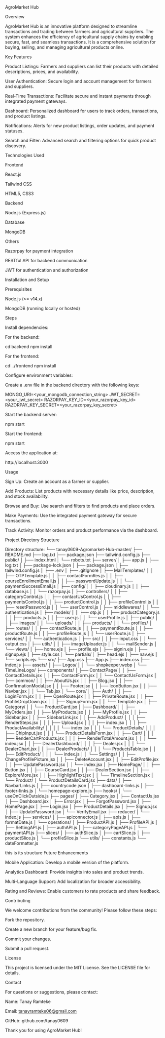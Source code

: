 AgroMarket Hub

Overview

AgroMarket Hub is an innovative platform designed to streamline transactions and trading between farmers and agricultural suppliers. The system enhances the efficiency of agricultural supply chains by enabling secure, fast, and seamless transactions. It is a comprehensive solution for buying, selling, and managing agricultural products online.

Key Features

Product Listings: Farmers and suppliers can list their products with detailed descriptions, prices, and availability.

User Authentication: Secure login and account management for farmers and suppliers.

Real-Time Transactions: Facilitate secure and instant payments through integrated payment gateways.

Dashboard: Personalized dashboard for users to track orders, transactions, and product listings.

Notifications: Alerts for new product listings, order updates, and payment statuses.

Search and Filter: Advanced search and filtering options for quick product discovery.

Technologies Used

Frontend

React.js

Tailwind CSS

HTML5, CSS3

Backend

Node.js (Express.js)

Database

MongoDB

Others

Razorpay for payment integration

RESTful API for backend communication

JWT for authentication and authorization

Installation and Setup

Prerequisites

Node.js (>= v14.x)

MongoDB (running locally or hosted)

Steps

Install dependencies:

For the backend:

cd backend
npm install

For the frontend:

cd ../frontend
npm install

Configure environment variables:

Create a .env file in the backend directory with the following keys:

MONGO_URI=<your_mongodb_connection_string>
JWT_SECRET=<your_jwt_secret>
RAZORPAY_KEY_ID=<your_razorpay_key_id>
RAZORPAY_KEY_SECRET=<your_razorpay_key_secret>

Start the backend server:

npm start

Start the frontend:

npm start

Access the application at:

http://localhost:3000

Usage

Sign Up: Create an account as a farmer or supplier.

Add Products: List products with necessary details like price, description, and stock availability.

Browse and Buy: Use search and filters to find products and place orders.

Make Payments: Use the integrated payment gateway for secure transactions.

Track Activity: Monitor orders and product performance via the dashboard.

Project Directory Structure

Directory structure:
└── tanay0609-Agromarket-Hub-master/
    ├── README.md
    ├── log.txt
    ├── package.json
    ├── tailwind.config.js
    ├── public/
    │   ├── index.html
    │   └── robots.txt
    ├── server/
    │   ├── app.js
    │   ├── log.txt
    │   ├── package-lock.json
    │   ├── package.json
    │   ├── tailwind.config.js
    │   ├── .env
    │   ├── .gitIgnore
    │   ├── MailTemplates/
    │   │   ├── OTPTemplate.js
    │   │   ├── contactFormRes.js
    │   │   ├── courseEnrollmentEmail.js
    │   │   ├── passwordUpdate.js
    │   │   └── paymentSuccessEmail.js
    │   ├── config/
    │   │   ├── cloudinary.js
    │   │   ├── database.js
    │   │   └── razorpay.js
    │   ├── controllers/
    │   │   ├── categoryControl.js
    │   │   ├── contactUsControl.js
    │   │   ├── paymentsControl.js
    │   │   ├── productControl.js
    │   │   ├── profileControl.js
    │   │   ├── resetPassword.js
    │   │   └── userControl.js
    │   ├── middlewares/
    │   │   └── authentication.js
    │   ├── models/
    │   │   ├── otp.js
    │   │   ├── productCategory.js
    │   │   ├── products.js
    │   │   ├── user.js
    │   │   └── userProfile.js
    │   ├── public/
    │   │   ├── images/
    │   │   └── uploads/
    │   │       ├── products/
    │   │       └── profiles/
    │   ├── routes/
    │   │   ├── contactRoute.js
    │   │   ├── paymentRoute.js
    │   │   ├── productRoute.js
    │   │   ├── profileRoute.js
    │   │   └── userRoute.js
    │   ├── services/
    │   │   └── authentication.js
    │   ├── src/
    │   │   ├── input.css
    │   │   └── output.css
    │   ├── utils/
    │   │   ├── imageUploader.js
    │   │   └── mailSender.js
    │   └── views/
    │       ├── home.ejs
    │       ├── profile.ejs
    │       ├── signin.ejs
    │       ├── signup.ejs
    │       ├── style.css
    │       └── partials/
    │           ├── head.ejs
    │           ├── nav.ejs
    │           └── scripts.ejs
    └── src/
        ├── App.css
        ├── App.js
        ├── index.css
        ├── index.js
        ├── assets/
        │   ├── Logos/
        │   │   └── shopkeeper.webp
        │   └── TimeLineLogo/
        ├── components/
        │   ├── ContactPage/
        │   │   ├── ContactDetails.jsx
        │   │   ├── ContactForm.jsx
        │   │   └── ContactUsForm.jsx
        │   ├── common/
        │   │   ├── AboutUs.jsx
        │   │   ├── Blog.jsx
        │   │   ├── ConfirmationModal.jsx
        │   │   ├── Footer.jsx
        │   │   ├── IconButton.jsx
        │   │   ├── Navbar.jsx
        │   │   └── Tab.jsx
        │   └── core/
        │       ├── Auth/
        │       │   ├── LoginForm.jsx
        │       │   ├── OpenRoute.jsx
        │       │   ├── PrivateRoute.jsx
        │       │   ├── ProfileDropDown.jsx
        │       │   ├── SignupForm.jsx
        │       │   └── Template.jsx
        │       ├── Category/
        │       │   └── ProductCard.jsx
        │       ├── Dashboard/
        │       │   ├── MyOrders.jsx
        │       │   ├── MyProducts.jsx
        │       │   ├── MyProfile.jsx
        │       │   ├── Sidebar.jsx
        │       │   ├── SidebarLink.jsx
        │       │   ├── AddProduct/
        │       │   │   ├── RenderSteps.jsx
        │       │   │   ├── Upload.jsx
        │       │   │   ├── index.jsx
        │       │   │   ├── ProductAvailability/
        │       │   │   │   └── index.jsx
        │       │   │   └── ProductDetails/
        │       │   │       ├── ChipInput.jsx
        │       │   │       └── ProductDetailsForm.jsx
        │       │   ├── Cart/
        │       │   │   ├── RenderCartProducts.jsx
        │       │   │   ├── RenderTotalAmount.jsx
        │       │   │   └── index.jsx
        │       │   ├── DealerDashboard/
        │       │   │   ├── Dealer.jsx
        │       │   │   └── DealerChart.jsx
        │       │   ├── DealerProducts/
        │       │   │   └── ProductsTable.jsx
        │       │   ├── EditProduct/
        │       │   │   └── index.js
        │       │   └── Settings/
        │       │       ├── ChangeProfilePicture.jsx
        │       │       ├── DeleteAccount.jsx
        │       │       ├── EditProfile.jsx
        │       │       ├── UpdatePassword.jsx
        │       │       └── index.jsx
        │       ├── HomePage/
        │       │   ├── Button.jsx
        │       │   ├── CourseCard.jsx
        │       │   ├── DealerSection.jsx
        │       │   ├── ExploreMore.jsx
        │       │   ├── HighlightText.jsx
        │       │   └── TimelineSection.jsx
        │       └── Product/
        │           └── ProductDetailsCard.jsx
        ├── data/
        │   ├── NavbarLinks.js
        │   ├── countrycode.json
        │   ├── dashboard-links.js
        │   ├── footer-links.js
        │   └── homepage-explore.js
        ├── hooks/
        │   └── useOnClickOutside.js
        ├── pages/
        │   ├── Category.jsx
        │   ├── ContactUs.jsx
        │   ├── Dashboard.jsx
        │   ├── Error.jsx
        │   ├── ForgotPassword.jsx
        │   ├── HomePage.jsx
        │   ├── Login.jsx
        │   ├── ProductDetails.jsx
        │   ├── Signup.jsx
        │   ├── UpdatePassword.jsx
        │   └── VerifyEmail.jsx
        ├── reducer/
        │   └── index.js
        ├── services/
        │   ├── apiconnector.js
        │   ├── apis.js
        │   ├── formatDate.js
        │   └── operations/
        │       ├── ProductAPI.js
        │       ├── ProfileAPI.js
        │       ├── SettingAPI.js
        │       ├── authAPI.js
        │       ├── categoryPageAPI.js
        │       └── paymentAPI.js
        ├── slices/
        │   ├── authSlice.js
        │   ├── cartSlice.js
        │   ├── productSlice.js
        │   └── profileSlice.js
        └── utils/
            ├── constants.js
            └── dateFormatter.js

this is its structure
Future Enhancements

Mobile Application: Develop a mobile version of the platform.

Analytics Dashboard: Provide insights into sales and product trends.

Multi-Language Support: Add localization for broader accessibility.

Rating and Reviews: Enable customers to rate products and share feedback.

Contributing

We welcome contributions from the community! Please follow these steps:

Fork the repository.

Create a new branch for your feature/bug fix.

Commit your changes.

Submit a pull request.

License

This project is licensed under the MIT License. See the LICENSE file for details.

Contact

For questions or suggestions, please contact:

Name: Tanay Ramteke

Email: tanayramteke06@gmail.com

GitHub: github.com/tanay0609

Thank you for using AgroMarket Hub!

